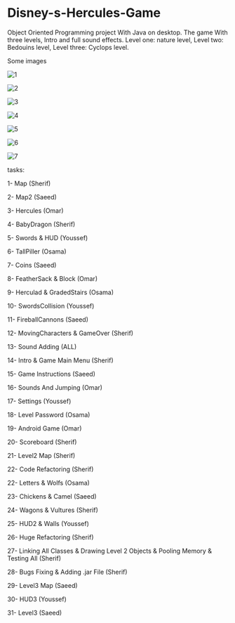 # Disney-s-Hercules-Game

Object Oriented Programming project With Java on desktop.
The game With three levels, Intro and full sound effects.
Level one: nature level,
Level two: Bedouins level, 
Level three: Cyclops level.

Some images


![1](https://user-images.githubusercontent.com/52586356/105903382-7b635d80-6028-11eb-9128-c404432ad8ce.png)



![2](https://user-images.githubusercontent.com/52586356/105903408-828a6b80-6028-11eb-81a3-d6142e89dd76.png)



![3](https://user-images.githubusercontent.com/52586356/105903435-8a4a1000-6028-11eb-86c4-6373d78c7fad.png)



![4](https://user-images.githubusercontent.com/52586356/105903452-90d88780-6028-11eb-8fb6-b9a28c1f841d.png)



![5](https://user-images.githubusercontent.com/52586356/105903480-98982c00-6028-11eb-8dc6-0a1c7bd29115.png)



![6](https://user-images.githubusercontent.com/52586356/105903510-a2219400-6028-11eb-87e6-5aded97e7ee5.png)



![7](https://user-images.githubusercontent.com/52586356/105903533-a8177500-6028-11eb-92d2-c418797e2dea.png)



tasks:

1- Map (Sherif) 

2- Map2 (Saeed)

3- Hercules (Omar)

4- BabyDragon (Sherif)

5- Swords & HUD (Youssef)

6- TallPiller (Osama)

7- Coins (Saeed)

8- FeatherSack & Block (Omar)

9- Herculad & GradedStairs (Osama)

10- SwordsCollision (Youssef)

11- FireballCannons (Saeed)

12- MovingCharacters & GameOver (Sherif)

13- Sound Adding (ALL)

14- Intro & Game Main Menu (Sherif)

15- Game Instructions (Saeed)

16- Sounds And Jumping (Omar)

17- Settings (Youssef)

18- Level Password (Osama)

19- Android Game (Omar)

20- Scoreboard (Sherif)

21- Level2 Map (Sherif)

22- Code Refactoring (Sherif)

22- Letters & Wolfs (Osama)

23- Chickens & Camel (Saeed)

24- Wagons & Vultures (Sherif)

25- HUD2 & Walls (Youssef)

26- Huge Refactoring (Sherif)

27- Linking All Classes & Drawing Level 2 Objects & Pooling Memory & Testing All (Sherif)

28- Bugs Fixing & Adding .jar File (Sherif)

29- Level3 Map (Saeed)

30- HUD3 (Youssef)

31- Level3 (Saeed) 
